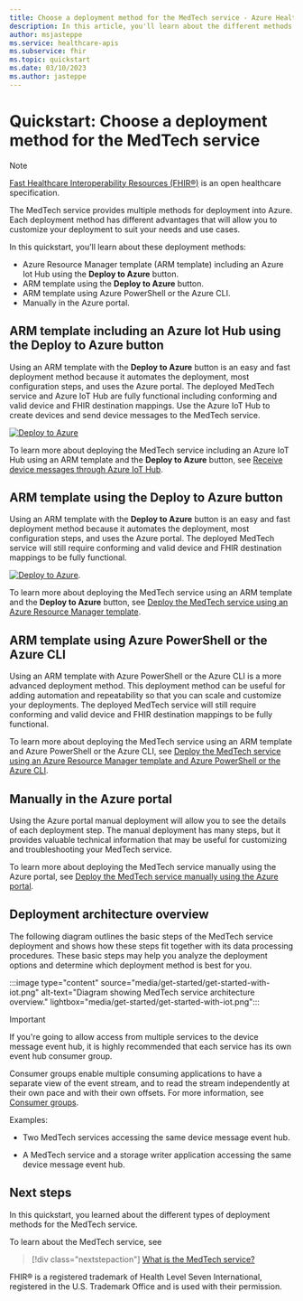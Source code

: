 ```yaml
---
title: Choose a deployment method for the MedTech service - Azure Health Data Services
description: In this article, you'll learn about the different methods for deploying the MedTech service.
author: msjasteppe
ms.service: healthcare-apis
ms.subservice: fhir
ms.topic: quickstart
ms.date: 03/10/2023
ms.author: jasteppe
---
```


# Quickstart: Choose a deployment method for the MedTech service

> [!NOTE]
> [Fast Healthcare Interoperability Resources (FHIR&#174;)](https://www.hl7.org/fhir/) is an open healthcare specification.

The MedTech service provides multiple methods for deployment into Azure. Each deployment method has different advantages that will allow you to customize your deployment to suit your needs and use cases.

In this quickstart, you'll learn about these deployment methods:

- Azure Resource Manager template (ARM template) including an Azure Iot Hub using the **Deploy to Azure** button. 
- ARM template using the **Deploy to Azure** button.
- ARM template using Azure PowerShell or the Azure CLI.
- Manually in the Azure portal. 

## ARM template including an Azure Iot Hub using the Deploy to Azure button

 Using an ARM template with the **Deploy to Azure** button is an easy and fast deployment method because it automates the deployment, most configuration steps, and uses the Azure portal. The deployed MedTech service and Azure IoT Hub are fully functional including conforming and valid device and FHIR destination mappings. Use the Azure IoT Hub to create devices and send device messages to the MedTech service.

[![Deploy to Azure](https://aka.ms/deploytoazurebutton)](https://portal.azure.com/#create/Microsoft.Template/uri/https%3A%2F%2Fraw.githubusercontent.com%2FAzure%2Fazure-quickstart-templates%2Fmaster%2Fquickstarts%2Fmicrosoft.healthcareapis%2Fworkspaces%2Fiotconnectors-with-iothub%2Fazuredeploy.json)

To learn more about deploying the MedTech service including an Azure IoT Hub using an ARM template and the **Deploy to Azure** button, see [Receive device messages through Azure IoT Hub](device-messages-through-iot-hub.md).

## ARM template using the Deploy to Azure button

Using an ARM template with the **Deploy to Azure** button is an easy and fast deployment method because it automates the deployment, most configuration steps, and uses the Azure portal. The deployed MedTech service will still require conforming and valid device and FHIR destination mappings to be fully functional.

 [![Deploy to Azure](https://aka.ms/deploytoazurebutton)](https://portal.azure.com/#create/Microsoft.Template/uri/https%3A%2F%2Fraw.githubusercontent.com%2FAzure%2Fazure-quickstart-templates%2Fmaster%2Fquickstarts%2Fmicrosoft.healthcareapis%2Fworkspaces%2Fiotconnectors%2Fazuredeploy.json).

To learn more about deploying the MedTech service using an ARM template and the **Deploy to Azure** button, see [Deploy the MedTech service using an Azure Resource Manager template](deploy-new-arm.md).

## ARM template using Azure PowerShell or the Azure CLI

Using an ARM template with Azure PowerShell or the Azure CLI is a more advanced deployment method. This deployment method can be useful for adding automation and repeatability so that you can scale and customize your deployments. The deployed MedTech service will still require conforming and valid device and FHIR destination mappings to be fully functional.

To learn more about deploying the MedTech service using an ARM template and Azure PowerShell or the Azure CLI, see [Deploy the MedTech service using an Azure Resource Manager template and Azure PowerShell or the Azure CLI](deploy-new-powershell-cli.md).

## Manually in the Azure portal

Using the Azure portal manual deployment will allow you to see the details of each deployment step. The manual deployment has many steps, but it provides valuable technical information that may be useful for customizing and troubleshooting your MedTech service.

To learn more about deploying the MedTech service manually using the Azure portal, see [Deploy the MedTech service manually using the Azure portal](deploy-new-manual.md).

## Deployment architecture overview

The following diagram outlines the basic steps of the MedTech service deployment and shows how these steps fit together with its data processing procedures. These basic steps may help you analyze the deployment options and determine which deployment method is best for you.

:::image type="content" source="media/get-started/get-started-with-iot.png" alt-text="Diagram showing MedTech service architecture overview." lightbox="media/get-started/get-started-with-iot.png":::

> [!IMPORTANT]
> If you're going to allow access from multiple services to the device message event hub, it is highly recommended that each service has its own event hub consumer group.
>
> Consumer groups enable multiple consuming applications to have a separate view of the event stream, and to read the stream independently at their own pace and with their own offsets. For more information, see [Consumer groups](../../event-hubs/event-hubs-features.md#consumer-groups).
>
> Examples:
>
> - Two MedTech services accessing the same device message event hub.
>
> - A MedTech service and a storage writer application accessing the same device message event hub.

## Next steps

In this quickstart, you learned about the different types of deployment methods for the MedTech service. 

To learn about the MedTech service, see

> [!div class="nextstepaction"]
> [What is the MedTech service?](overview.md)

FHIR&#174; is a registered trademark of Health Level Seven International, registered in the U.S. Trademark Office and is used with their permission.
